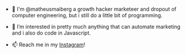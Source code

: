 - 👋 I'm @matheusmaiberg a growth hacker marketeer and dropout of computer engineering, but i still do a little bit of programming.

- 👀 I’m interested in pretty much anything that can automate marketing and i also do code in Javascript.

- 📫 Reach me in my [Instagram](https://www.instagram.com/matheus.maiberg/)!
<!---
matheusmaiberg/matheusmaiberg is a ✨ special ✨ repository because its `README.md` (this file) appears on your GitHub profile.
You can click the Preview link to take a look at your changes.
--->
